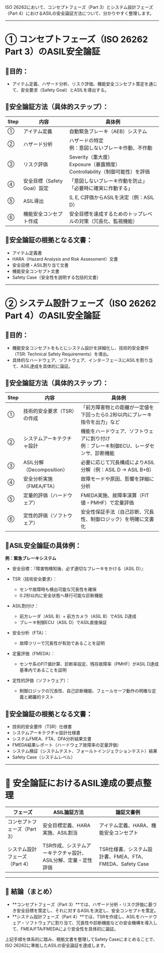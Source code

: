 ISO 26262において、コンセプトフェーズ（Part 3）とシステム設計フェーズ（Part 4）におけるASILの安全論証方法について、分かりやすく整理します。

---

# ① コンセプトフェーズ（ISO 26262 Part 3）のASIL安全論証

## 🔹目的：

* アイテム定義、ハザード分析、リスク評価、機能安全コンセプト策定を通じて、安全要求（Safety Goal）とASILを導出する。

## 🔹安全論証方法（具体的ステップ）：

| Step | 内容                  | 具体例                                                          |
| ---- | ------------------- | ------------------------------------------------------------ |
| ①    | アイテム定義              | 自動緊急ブレーキ（AEB）システム                                            |
| ②    | ハザード分析              | ハザードの特定<br>例：意図しないブレーキ作動、不作動                                 |
| ③    | リスク評価               | Severity（重大度）<br>Exposure（暴露頻度）<br>Controllability（制御可能性）を評価 |
| ④    | 安全目標（Safety Goal）設定 | 「意図しないブレーキ作動を防止」<br>「必要時に確実に作動する」                            |
| ⑤    | ASIL導出              | S, E, C評価からASILを決定（例：ASIL D）                                 |
| ⑥    | 機能安全コンセプト作成         | 安全目標を達成するためのトップレベルの対策（冗長化、監視機能）                              |

## 🔹安全論証の根拠となる文書：

* アイテム定義書
* HARA（Hazard Analysis and Risk Assessment）文書
* 安全目標・ASIL割り当て文書
* 機能安全コンセプト文書
* Safety Case（安全性を説明する包括的文書）

---

# ② システム設計フェーズ（ISO 26262 Part 4）のASIL安全論証

## 🔹目的：

* 機能安全コンセプトをもとにシステム設計を詳細化し、技術的安全要件（TSR: Technical Safety Requirements）を導出。
* 具体的なハードウェア、ソフトウェア、インターフェースにASILを割り当て、ASIL達成を具体的に論証。

## 🔹安全論証方法（具体的ステップ）：

| Step | 内容                    | 具体例                                              |
| ---- | --------------------- | ------------------------------------------------ |
| ①    | 技術的安全要求（TSR）の作成       | 「前方障害物との距離が一定値を下回ったら0.2秒以内にブレーキ指令を出力」など          |
| ②    | システムアーキテクチャ設計         | 機能をハードウェア、ソフトウェアに割り付け<br>例：ブレーキ制御ECU、レーダセンサ、診断機能 |
| ③    | ASIL分解（Decomposition） | 必要に応じて冗長構成によりASIL分解（例：ASIL D → ASIL B+B）         |
| ④    | 安全分析実施（FMEA/FTA）      | 故障モードや原因、影響を詳細に分析                                |
| ⑤    | 定量的評価（ハードウェア）         | FMEDA実施、故障率演算（FIT値・PMHF）で定量評価                    |
| ⑥    | 定性的評価（ソフトウェア）         | 安全性保証手法（自己診断、冗長性、制御ロジック）を明確に文書化                  |

## 🔹ASIL安全論証の具体例：

**例：緊急ブレーキシステム**

* 安全目標：『障害物検知後、必ず適切なブレーキをかける（ASIL D）』
* TSR（技術安全要求）：

  * センサ故障時も検出可能な冗長性を確保
  * 0.2秒以内に安全状態へ移行可能な診断機能
* ASIL割付け：

  * 前方レーダ（ASIL B）+ 前方カメラ（ASIL B）でASIL D達成
  * ブレーキ制御ECU（ASIL D）でASIL直接保証
* 安全分析（FTA）：

  * 故障ツリーで冗長性が有効であることを証明
* 定量評価（FMEDA）：

  * センサ系のFIT値計算、診断率設定、残存故障率（PMHF）がASIL D達成基準内であることを証明
* 定性的評価（ソフトウェア）：

  * 制御ロジックの冗長性、自己診断機能、フェールセーフ動作の明確な定義と網羅的テスト

## 🔹安全論証の根拠となる文書：

* 技術的安全要件（TSR）仕様書
* システムアーキテクチャ設計仕様書
* システムFMEA、FTA、DFA分析結果文書
* FMEDA結果レポート（ハードウェア故障率の定量評価）
* システム検証（システムテスト、フォールトインジェクションテスト）結果
* Safety Case（システムレベル）

---

# 🔖 安全論証におけるASIL達成の要点整理

| フェーズ               | ASIL論証方法                           | 論証文書例                                     |
| ------------------ | ---------------------------------- | ----------------------------------------- |
| コンセプトフェーズ（Part 3）  | 安全目標定義、HARA実施、ASIL割当               | アイテム定義、HARA、機能安全コンセプト                     |
| システム設計フェーズ（Part 4） | TSR作成、システムアーキテクチャ設計、ASIL分解、定量・定性評価 | TSR仕様書、システム設計書、FMEA、FTA、FMEDA、Safety Case |

---

## 📌 結論（まとめ）

* \*\*コンセプトフェーズ（Part 3）\*\*では、ハザード分析・リスク評価に基づき安全目標を策定し、それに対するASILを決定し、安全コンセプトを策定。
* \*\*システム設計フェーズ（Part 4）\*\*では、TSRを作成し、ASILをハードウェア・ソフトウェアに割り当て、冗長性や診断機能などの安全機構を導入して、FMEA/FTA/FMEDAにより安全性を具体的に論証。

上記手順を体系的に踏み、根拠文書を整理してSafety Caseにまとめることで、ISO 26262に準拠したASILの安全論証を達成します。
